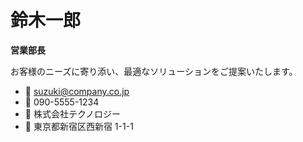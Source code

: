 # 鈴木一郎

**営業部長**

お客様のニーズに寄り添い、最適なソリューションをご提案いたします。

- 📧 suzuki@company.co.jp
- 📱 090-5555-1234
- 🏢 株式会社テクノロジー
- 📍 東京都新宿区西新宿 1-1-1
